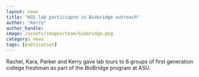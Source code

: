 ```yaml
---
layout: news
title: "KGS lab particiapte in Biobridge outreach"
author: "Kerry"
author_handle: 
image: /assets/images/team/biobridge.png
category: news
tags: [publication]
---
```

Rachel, Kara, Parker and Kerry gave lab tours to 6 groups of first generation college freshman as part of the BioBridge program at ASU. 